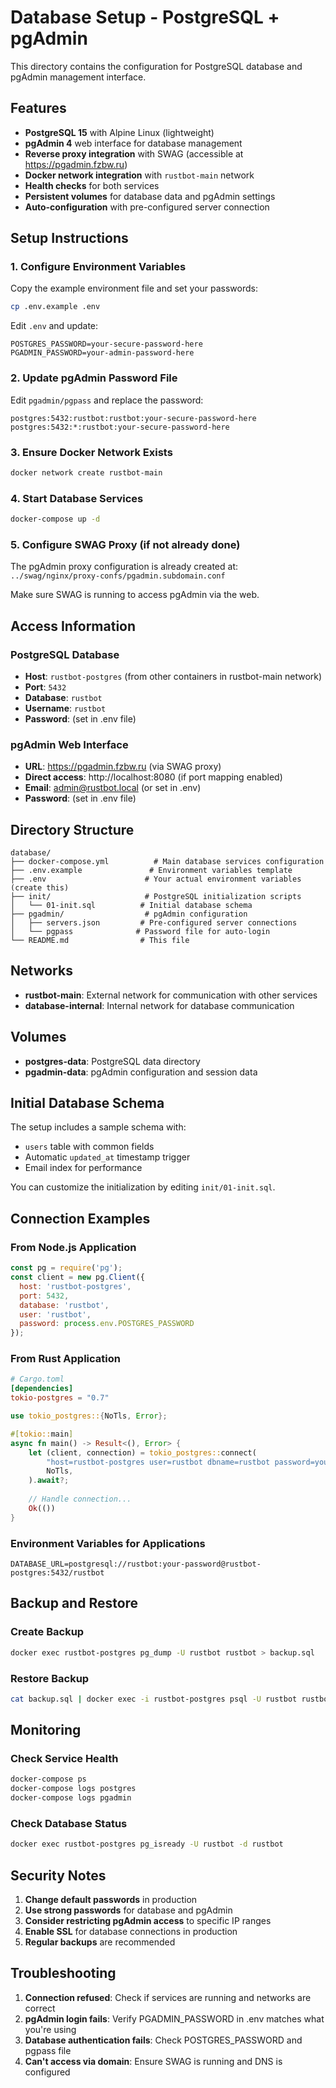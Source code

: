 # Database Setup - PostgreSQL + pgAdmin

This directory contains the configuration for PostgreSQL database and pgAdmin management interface.

## Features

- **PostgreSQL 15** with Alpine Linux (lightweight)
- **pgAdmin 4** web interface for database management
- **Reverse proxy integration** with SWAG (accessible at https://pgadmin.fzbw.ru)
- **Docker network integration** with `rustbot-main` network
- **Health checks** for both services
- **Persistent volumes** for database data and pgAdmin settings
- **Auto-configuration** with pre-configured server connection

## Setup Instructions

### 1. Configure Environment Variables

Copy the example environment file and set your passwords:

```bash
cp .env.example .env
```

Edit `.env` and update:
```env
POSTGRES_PASSWORD=your-secure-password-here
PGADMIN_PASSWORD=your-admin-password-here
```

### 2. Update pgAdmin Password File

Edit `pgadmin/pgpass` and replace the password:
```
postgres:5432:rustbot:rustbot:your-secure-password-here
postgres:5432:*:rustbot:your-secure-password-here
```

### 3. Ensure Docker Network Exists

```bash
docker network create rustbot-main
```

### 4. Start Database Services

```bash
docker-compose up -d
```

### 5. Configure SWAG Proxy (if not already done)

The pgAdmin proxy configuration is already created at:
`../swag/nginx/proxy-confs/pgadmin.subdomain.conf`

Make sure SWAG is running to access pgAdmin via the web.

## Access Information

### PostgreSQL Database
- **Host**: `rustbot-postgres` (from other containers in rustbot-main network)
- **Port**: `5432`
- **Database**: `rustbot`
- **Username**: `rustbot`
- **Password**: (set in .env file)

### pgAdmin Web Interface
- **URL**: https://pgadmin.fzbw.ru (via SWAG proxy)
- **Direct access**: http://localhost:8080 (if port mapping enabled)
- **Email**: admin@rustbot.local (or set in .env)
- **Password**: (set in .env file)

## Directory Structure

```
database/
├── docker-compose.yml          # Main database services configuration
├── .env.example               # Environment variables template
├── .env                      # Your actual environment variables (create this)
├── init/                     # PostgreSQL initialization scripts
│   └── 01-init.sql          # Initial database schema
├── pgadmin/                  # pgAdmin configuration
│   ├── servers.json         # Pre-configured server connections
│   └── pgpass              # Password file for auto-login
└── README.md                # This file
```

## Networks

- **rustbot-main**: External network for communication with other services
- **database-internal**: Internal network for database communication

## Volumes

- **postgres-data**: PostgreSQL data directory
- **pgadmin-data**: pgAdmin configuration and session data

## Initial Database Schema

The setup includes a sample schema with:
- `users` table with common fields
- Automatic `updated_at` timestamp trigger
- Email index for performance

You can customize the initialization by editing `init/01-init.sql`.

## Connection Examples

### From Node.js Application
```javascript
const pg = require('pg');
const client = new pg.Client({
  host: 'rustbot-postgres',
  port: 5432,
  database: 'rustbot',
  user: 'rustbot',
  password: process.env.POSTGRES_PASSWORD
});
```

### From Rust Application
```toml
# Cargo.toml
[dependencies]
tokio-postgres = "0.7"
```

```rust
use tokio_postgres::{NoTls, Error};

#[tokio::main]
async fn main() -> Result<(), Error> {
    let (client, connection) = tokio_postgres::connect(
        "host=rustbot-postgres user=rustbot dbname=rustbot password=your-password",
        NoTls,
    ).await?;
    
    // Handle connection...
    Ok(())
}
```

### Environment Variables for Applications
```env
DATABASE_URL=postgresql://rustbot:your-password@rustbot-postgres:5432/rustbot
```

## Backup and Restore

### Create Backup
```bash
docker exec rustbot-postgres pg_dump -U rustbot rustbot > backup.sql
```

### Restore Backup
```bash
cat backup.sql | docker exec -i rustbot-postgres psql -U rustbot rustbot
```

## Monitoring

### Check Service Health
```bash
docker-compose ps
docker-compose logs postgres
docker-compose logs pgadmin
```

### Check Database Status
```bash
docker exec rustbot-postgres pg_isready -U rustbot -d rustbot
```

## Security Notes

1. **Change default passwords** in production
2. **Use strong passwords** for database and pgAdmin
3. **Consider restricting pgAdmin access** to specific IP ranges
4. **Enable SSL** for database connections in production
5. **Regular backups** are recommended

## Troubleshooting

1. **Connection refused**: Check if services are running and networks are correct
2. **pgAdmin login fails**: Verify PGADMIN_PASSWORD in .env matches what you're using
3. **Database authentication fails**: Check POSTGRES_PASSWORD and pgpass file
4. **Can't access via domain**: Ensure SWAG is running and DNS is configured